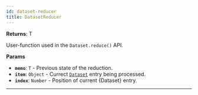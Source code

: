 ```yaml
---
id: dataset-reducer
title: DatasetReducer
---
```


<a name="datasetreducer"></a>

**Returns**: T

User-function used in the `Dataset.reduce()` API.

**Params**

-   **`memo`**: `T` - Previous state of the reduction.
-   **`item`**: `Object` - Currect [`Dataset`](/docs/api/dataset) entry being processed.
-   **`index`**: `Number` - Position of current {Dataset} entry.

---
